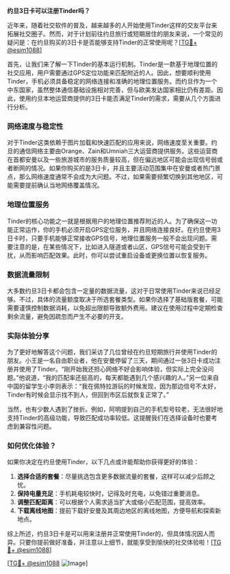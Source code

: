 **约旦3日卡可以注册Tinder吗？**

近年来，随着社交软件的普及，越来越多的人开始使用Tinder这样的交友平台来拓展社交圈子。然而，对于计划前往约旦旅行或短期居住的朋友来说，一个常见的疑问是：在约旦购买的3日卡是否能够支持Tinder的正常使用呢？[[TG💪+ @esim1088](https://t.me/s/esim1088)]

首先，让我们来了解一下Tinder的基本运行机制。Tinder是一款基于地理位置的社交应用，用户需要通过GPS定位功能来匹配附近的人。因此，想要顺利使用Tinder，手机必须具备稳定的网络连接和准确的地理位置服务。而约旦作为一个中东国家，虽然整体通信基础设施相对完善，但与欧美发达国家相比仍有差距。因此，使用约旦本地运营商提供的3日卡能否满足Tinder的需求，需要从几个方面进行分析。

### 网络速度与稳定性

对于Tinder这类依赖于图片加载和快速匹配的应用来说，网络速度至关重要。约旦的通信网络主要由Orange、Zain和Umniah三大运营商提供服务。这些运营商在首都安曼以及一些旅游城市的服务质量较高，但在偏远地区可能会出现信号弱或者断网的情况。如果你购买的是3日卡，并且主要活动范围集中在安曼或者热门景点，那么网络速度通常不会成为大问题。不过，如果需要频繁切换到其他地区，可能需要提前确认当地网络覆盖情况。

### 地理位置服务

Tinder的核心功能之一就是根据用户的地理位置推荐附近的人。为了确保这一功能正常运作，你的手机必须开启GPS定位服务，并且网络连接良好。在约旦使用3日卡时，只要手机能够正常接收GPS信号，地理位置服务一般不会出现问题。需要注意的是，在某些情况下，比如进入隧道或者山区，GPS信号可能会受到干扰，从而影响匹配效果。此时，你可以尝试重启设备或更换位置以恢复服务。

### 数据流量限制

大多数约旦3日卡都会包含一定量的数据流量，这对于日常使用Tinder来说已经足够。不过，具体的流量额度取决于所选套餐类型。如果你选择了基础版套餐，可能需要谨慎控制数据消耗，以免超出限额导致额外费用。建议在使用过程中定期检查剩余流量，避免因疏忽而产生不必要的开支。

### 实际体验分享

为了更好地解答这个问题，我们采访了几位曾经在约旦短期旅行并使用Tinder的朋友。小王是一名自由职业者，他在安曼停留了三天，期间通过一张3日卡成功注册并使用了Tinder。“刚开始我还担心网络不好会影响体验，但实际上完全没问题。”他说道，“我的匹配率还挺高的，每天都能遇到几个感兴趣的人。”另一位来自中国的留学生小李则表示：“我在佩特拉游玩的时候发现，因为那边信号不太好，Tinder有时候会显示找不到人，但回到市区后就恢复正常了。”

当然，也有少数人遇到了挫折。例如，阿明提到自己的手机型号较老，无法很好地支持Tinder的高级功能，导致匹配成功率较低。这提醒我们在选择设备时也要考虑到兼容性问题。

### 如何优化体验？

如果你决定在约旦使用Tinder，以下几点或许能帮助你获得更好的体验：

1. **选择合适的套餐**：尽量挑选包含更多数据流量的套餐，这样可以减少后顾之忧。
2. **保持电量充足**：手机耗电较快时，记得及时充电，以免错过重要消息。
3. **调整匹配距离**：可以根据个人需求适当扩大或缩小匹配范围，提高效率。
4. **下载离线地图**：提前下载好安曼及其周边地区的离线地图，方便导航和探索新地点。

综上所述，约旦3日卡是可以用来注册并正常使用Tinder的，但具体情况因人而异。只要你提前做好准备，并注意以上细节，就能享受到愉快的社交体验啦！[[TG💪+ @esim1088](https://t.me/s/esim1088)]

[[TG💪+ @esim1088](https://t.me/s/esim1088) ![Image](https://i.postimg.cc/4NQfJmqS/Snipaste-2025-05-13-00-14-12.png)]